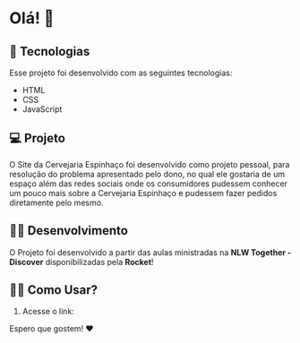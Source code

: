 # Olá! 👋

## 🚀 Tecnologias

Esse projeto foi desenvolvido com as seguintes tecnologias:

- HTML
- CSS
- JavaScript

## 💻 Projeto

O Site da Cervejaria Espinhaço foi desenvolvido como projeto pessoal, para resolução do problema apresentado pelo dono, no qual ele gostaria de um espaço além das redes sociais onde os consumidores pudessem conhecer um pouco mais sobre a Cervejaria Espinhaço e pudessem fazer pedidos diretamente pelo mesmo.

## 👩‍🚀 Desenvolvimento

O Projeto foi desenvolvido a partir das aulas ministradas na **NLW Together - Discover** disponibilizadas pela **Rocket**!

## 👩‍💻 Como Usar?

1. Acesse o link:

Espero que gostem! ❤️
